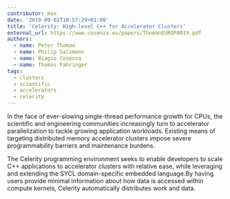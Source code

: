 ```yaml
---
contributor: max
date: '2019-09-02T10:57:29+01:00'
title: 'Celerity: High-level C++ for Accelerator Clusters'
external_url: https://www.cosenza.eu/papers/ThomanEUROPAR19.pdf
authors:
  - name: Peter Thoman
  - name: Philip Salzmann
  - name: Biagio Cosenza
  - name: Thomas Fahringer
tags:
  - clusters
  - scientific
  - accelerators
  - celerity
---
```


In the face of ever-slowing single-thread performance growth for CPUs, the scientific and engineering communities
increasingly turn to accelerator parallelization to tackle growing application workloads. Existing means of targeting
distributed memory accelerator clusters impose severe programmability barriers and maintenance burdens.

The Celerity programming environment seeks to enable developers to scale C++ applications to accelerator clusters with
relative ease, while leveraging and extending the SYCL domain-specific embedded language.By having users provide minimal
information about how data is accessed within compute kernels, Celerity automatically distributes work and data.

